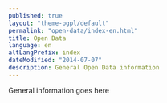 ```yaml
---
published: true
layout: "theme-ogpl/default"
permalink: "open-data/index-en.html"
title: Open Data
language: en
altLangPrefix: index
dateModified: "2014-07-07"
description: General Open Data information
---
```


General information goes here
